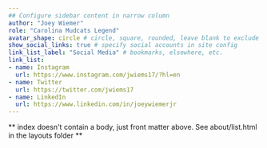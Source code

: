 ```yaml
---
## Configure sidebar content in narrow column
author: "Joey Wiemer"
role: "Carolina Mudcats Legend"
avatar_shape: circle # circle, square, rounded, leave blank to exclude
show_social_links: true # specify social accounts in site config
link_list_label: "Social Media" # bookmarks, elsewhere, etc.
link_list:
- name: Instagram
  url: https://www.instagram.com/jwiems17/?hl=en
- name: Twitter
  url: https://twitter.com/jwiems17
- name: LinkedIn
  url: https://www.linkedin.com/in/joeywiemerjr
---
```


** index doesn't contain a body, just front matter above.
See about/list.html in the layouts folder **